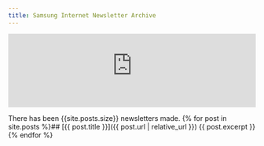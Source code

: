 ```yaml
---
title: Samsung Internet Newsletter Archive
---
```


<iframe frameborder="0" allowtransparency="true" scrolling="no" seamless="seamless" style="width:100%;" src="https://samsung.us11.list-manage.com/subscribe?u=498f4566539b5e6a3e0505d7d&id=d4fc769788"></iframe>

There has been {{site.posts.size}} newsletters made. 
{% for post in site.posts %}## [{{ post.title }}]({{ post.url | relative_url }})
{{ post.excerpt }}
{% endfor %}
